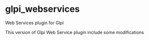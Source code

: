 # glpi_webservices
Web Services plugin for Glpi


This version of Glpi Web Service plugin include some modifications
